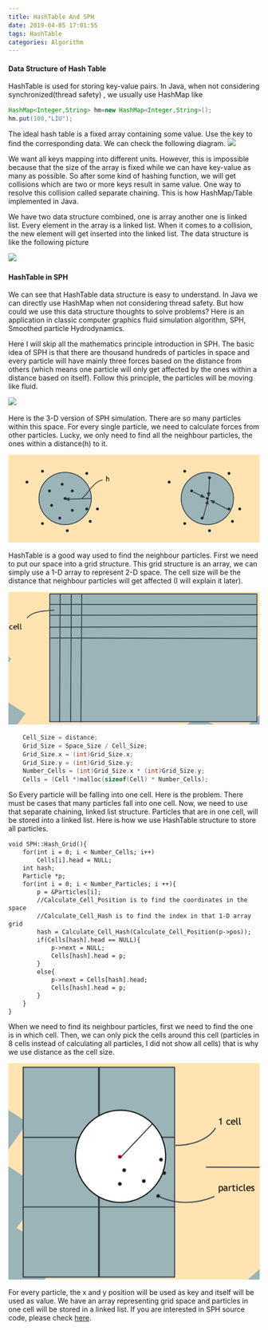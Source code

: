```yaml
---
title: HashTable And SPH
date: 2019-04-05 17:01:55
tags: HashTable
categories: Algorithm
---
```



#### Data Structure of Hash Table
HashTable is used for storing key-value pairs. In Java, when not considering synchronized(thread safety) , we usually use HashMap like
```java
HashMap<Integer,String> hm=new HashMap<Integer,String>();
hm.put(100,"LIU");
```

The ideal hash table is a fixed array containing some value. Use the key to find the corresponding data. We can check the following diagram.
![](https://upload.wikimedia.org/wikipedia/commons/thumb/7/7d/Hash_table_3_1_1_0_1_0_0_SP.svg/315px-Hash_table_3_1_1_0_1_0_0_SP.svg.png)

We want all keys mapping into different units. However, this is impossible because that the size of the array is fixed while we can have key-value as many as possible. So after some kind of hashing function, we will get collisions which are two or more keys result in same value. One way to resolve this collision called separate chaining. This is how HashMap/Table implemented in Java.

We have two data structure combined, one is array another one is linked list. Every element in the array is a linked list. When it comes to a collision, the new element will get inserted into the linked list. The data structure is like the following picture

![](http://wiki.jikexueyuan.com/project/java-collection/images/hashtable1.png)

#### HashTable in SPH

We can see that HashTable data structure is easy to understand. In Java we can directly use HashMap when not considering thread safety. But how could we use this data structure thoughts to solve problems? Here is an application in classic computer graphics fluid simulation algorithm, SPH, Smoothed particle Hydrodynamics.

Here I will skip all the mathematics principle introduction in SPH. The basic idea of SPH is that there are thousand hundreds of particles in space and every particle will have mainly three forces based on the distance from others (which means one particle will only get affected by the ones within a distance based on itself). Follow this principle, the particles will be moving like fluid.

![](http://rnd-zimmer.de/images/sph_particles2.png)

Here is the 3-D version of SPH simulation. There are so many particles within this space. For every single particle, we need to calculate forces from other particles. Lucky, we only need to find all the neighbour particles, the ones within a distance(h) to it.

![](https://github.com/bbbbyang/PictureRepository/blob/master/SPH/Particles.jpg?raw=true)

HashTable is a good way used to find the neighbour particles. First we need to put our space into a grid structure. This grid structure is an array, we can simply use a 1-D array to represent 2-D space. The cell size will be the distance that neighbour particles will get affected (I will explain it later).

![](https://github.com/bbbbyang/PictureRepository/blob/master/SPH/Gird.jpg?raw=true)

```C++
	Cell_Size = distance;
	Grid_Size = Space_Size / Cell_Size;
	Grid_Size.x = (int)Grid_Size.x;
	Grid_Size.y = (int)Grid_Size.y;
	Number_Cells = (int)Grid_Size.x * (int)Grid_Size.y;
	Cells = (Cell *)malloc(sizeof(Cell) * Number_Cells);
```

So Every particle will be falling into one cell. Here is the problem. There must be cases that many particles fall into one cell. Now, we need to use that separate chaining, linked list structure. Particles that are in one cell, will be stored into a linked list. Here is how we use HashTable structure to store all particles.

```C+++
void SPH::Hash_Grid(){
	for(int i = 0; i < Number_Cells; i++)
		Cells[i].head = NULL;
	int hash;
	Particle *p;
	for(int i = 0; i < Number_Particles; i ++){
		p = &Particles[i];
		//Calculate_Cell_Position is to find the coordinates in the space
		//Calculate_Cell_Hash is to find the index in that 1-D array grid
		hash = Calculate_Cell_Hash(Calculate_Cell_Position(p->pos));
		if(Cells[hash].head == NULL){
			p->next = NULL;
			Cells[hash].head = p;
		}
		else{
			p->next = Cells[hash].head;
			Cells[hash].head = p;
		}
	}
}
```

When we need to find its neighbour particles, first we need to find the one is in which cell. Then, we can only pick the cells around this cell (particles in 8 cells instead of calculating all particles, I did not show all cells) that is why we use distance as the cell size.

![](https://github.com/bbbbyang/PictureRepository/blob/master/SPH/neighbour.jpg?raw=true)

For every particle, the x and y position will be used as key and itself will be used as value. We have an array representing grid space and particles in one cell will be stored in a linked list. If you are interested in SPH source code, please check [here][SPH].

[SPH]:https://github.com/bbbbyang/Smoothed-Particle-Hydrodynamics